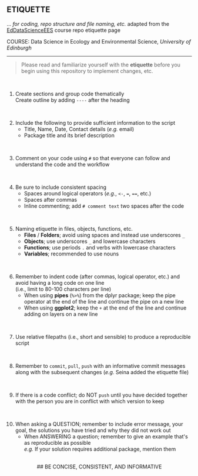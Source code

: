 ## **ETIQUETTE** 

... *for coding, repo structure and file naming, etc.* adapted from the [EdDataScienceEES](https://github.com/EdDataScienceEES/DataScienceHub2020/blob/master/etiquette.md) course repo etiquette page

COURSE: Data Science in Ecology and Environmental Science, *University of Edinburgh*

---

> Please read and familiarize yourself with the **etiquette** before you begin using this repository to implement changes, etc. 

<br/> 

1. Create sections and group code thematically <br/>
Create outline by adding `----` after the heading 

<br/> 

2. Include the following to provide sufficient information to the script 
    + Title, Name, Date, Contact details (*e.g.* email)
    + Package title and its brief description 

<br/> 

3. Comment on your code using `#` so that everyone can follow and understand the code and the workflow 

<br/> 

4. Be sure to include consistent spacing 
    + Spaces around logical operators (*e.g.*, `<-`, `=`, `==`, etc.)
    + Spaces after commas 
    + Inline commenting; add `# comment text` two spaces after the code 

<br/>

5. Naming etiquette in files, objects, functions, etc. 
    + **Files** / **Folders**; avoid using spaces and instead use underscores `_`
    + **Objects**; use underscores `_` and lowercase characters 
    + **Functions**; use periods `.` and verbs with lowercase characters
    + **Variables**; recommended to use nouns

<br/>

6. Remember to indent code (after commas, logical operator, etc.) and avoid having a long code on one line <br/>
(i.e., limit to 80-100 characters per line)
    + When using **pipes** (`%>%`) from the dplyr package; keep the pipe operator at the end of the line and continue the pipe on a new line 
    + When using **ggplot2**; keep the `+` at the end of the line and continue adding on layers on a new line 

<br/> 

7. Use relative filepaths (i.e., short and sensible) to produce a reproducible script 

<br/>

8. Remember to `commit`, `pull`, `push` with an informative commit messages along with the subsequent changes (*e.g.* Seina added the etiquette file)

<br/> 

9. If there is a code conflict; do NOT `push` until you have decided together with the person you are in conflict with which version to keep 

<br/> 

10. When asking a QUESTION; remember to include error message, your goal, the solutions you have tried and why they did not work out 
    + When ANSWERING a question; remember to give an example that's as reproducible as possible <br/> 
    *e.g.* If your solution requires additional package, mention them

<br/>

<div align = "center">
## BE CONCISE, CONSISTENT, AND INFORMATIVE
</div>
